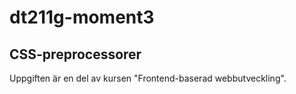 # dt211g-moment3
## CSS-preprocessorer
Uppgiften är en del av kursen "Frontend-baserad webbutveckling".
